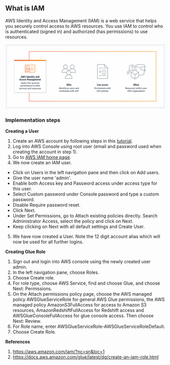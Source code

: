## What is IAM

AWS Identity and Access Management (IAM) is a web service that helps you securely control access to AWS resources. You use IAM to control who is authenticated (signed in) and authorized (has permissions) to use resources.

![plot](Images/IAM.png)

### Implementation steps

**Creating a User**

1. Create an AWS account by following steps in this [tutorial](https://aws.amazon.com/premiumsupport/knowledge-center/create-and-activate-aws-account/).
2. Log into AWS Console using root user (email and password used when creating the account in step 1).
3. Go to [AWS IAM home page](https://us-east-1.console.aws.amazon.com/iamv2/home#/home).
4. We now create an IAM user.
  *  Click on Users in the left navigation pane and then click on Add users.
  *  Give the user name 'admin'.
  *  Enable both Access key and Password access under access type for this user.
  *  Select Custom password under Console password and type a custom password.
  *  Disable Require password reset.
  *  Click Next.
  *  Under Set Permissions, go to Attach existing policies directly. Search Administrator Access, select the policy and click on Next.
  *  Keep clicking on Next with all default settings and Create User.
5. We have now created a User. Note the 12 digit account alias which will now be used for all further logins. 

**Creating Glue Role**

1. Sign out and login into AWS console using the newly created user admin.
2. In the left navigation pane, choose Roles.
3. Choose Create role.
5. For role type, choose AWS Service, find and choose Glue, and choose Next: Permissions.
6. On the Attach permissions policy page, choose the AWS managed policy AWSGlueServiceRole for general AWS Glue permissions, the AWS managed policy AmazonS3FullAccess for access to Amazon S3 resources, AmazonRedshiftFullAccess for Redshift access and AWSGlueConsoleFullAccess for glue console access. Then choose Next: Review.
7. For Role name, enter AWSGlueServiceRole-AWSGlueServiceRoleDefault. 
8. Choose Create Role.

**References**
1. https://aws.amazon.com/iam/?nc=sn&loc=1
2. https://docs.aws.amazon.com/glue/latest/dg/create-an-iam-role.html
